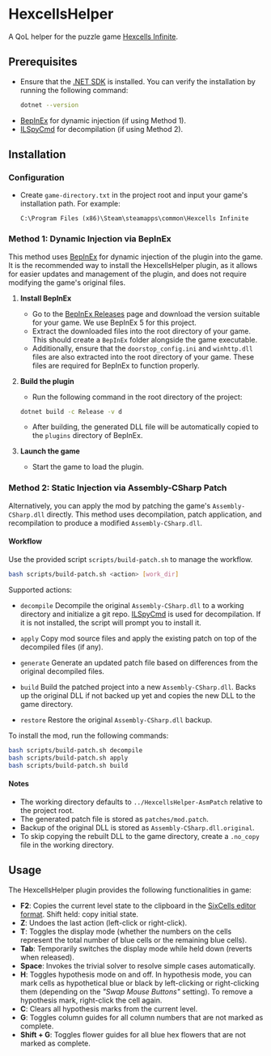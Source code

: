 # HexcellsHelper

A QoL helper for the puzzle game [Hexcells Infinite](https://store.steampowered.com/app/304410/Hexcells_Infinite/).

## Prerequisites

- Ensure that the [.NET SDK](https://dotnet.microsoft.com/download) is installed. You can verify the installation by running the following command:
  ```bash
  dotnet --version
  ```
- [BepInEx](https://github.com/BepInEx/BepInEx) for dynamic injection (if using Method 1).
- [ILSpyCmd](https://github.com/icsharpcode/ILSpy/tree/master/ICSharpCode.ILSpyCmd) for decompilation (if using Method 2).

## Installation

### Configuration

- Create `game-directory.txt` in the project root and input your game's installation path. For example:
  ```
  C:\Program Files (x86)\Steam\steamapps\common\Hexcells Infinite
  ```

### Method 1: Dynamic Injection via BepInEx

This method uses [BepInEx](https://github.com/BepInEx/BepInEx) for dynamic injection of the plugin into the game. It is the recommended way to install the HexcellsHelper plugin, as it allows for easier updates and management of the plugin, and does not require modifying the game's original files.

1. **Install BepInEx**
   - Go to the [BepInEx Releases](https://github.com/BepInEx/BepInEx/releases) page and download the version suitable for your game. We use BepInEx 5 for this project.
   - Extract the downloaded files into the root directory of your game. This should create a `BepInEx` folder alongside the game executable.
   - Additionally, ensure that the `doorstop_config.ini` and `winhttp.dll` files are also extracted into the root directory of your game. These files are required for BepInEx to function properly.

2. **Build the plugin**
   - Run the following command in the root directory of the project:
   ```bash
   dotnet build -c Release -v d
   ```
   - After building, the generated DLL file will be automatically copied to the `plugins` directory of BepInEx.

3. **Launch the game**
   - Start the game to load the plugin.

### Method 2: Static Injection via Assembly-CSharp Patch

Alternatively, you can apply the mod by patching the game's `Assembly-CSharp.dll` directly. This method uses decompilation, patch application, and recompilation to produce a modified `Assembly-CSharp.dll`.

#### Workflow

Use the provided script `scripts/build-patch.sh` to manage the workflow.

```bash
bash scripts/build-patch.sh <action> [work_dir]
```

Supported actions:

* `decompile`
  Decompile the original `Assembly-CSharp.dll` to a working directory and initialize a git repo. [ILSpyCmd](https://github.com/icsharpcode/ILSpy/tree/master/ICSharpCode.ILSpyCmd) is used for decompilation. If it is not installed, the script will prompt you to install it.

* `apply`
  Copy mod source files and apply the existing patch on top of the decompiled files (if any).

* `generate`
  Generate an updated patch file based on differences from the original decompiled files.

* `build`
  Build the patched project into a new `Assembly-CSharp.dll`. Backs up the original DLL if not backed up yet and copies the new DLL to the game directory.

* `restore`
  Restore the original `Assembly-CSharp.dll` backup.

To install the mod, run the following commands:

```bash
bash scripts/build-patch.sh decompile
bash scripts/build-patch.sh apply
bash scripts/build-patch.sh build
```

#### Notes

* The working directory defaults to `../HexcellsHelper-AsmPatch` relative to the project root.
* The generated patch file is stored as `patches/mod.patch`.
* Backup of the original DLL is stored as `Assembly-CSharp.dll.original`.
* To skip copying the rebuilt DLL to the game directory, create a `.no_copy` file in the working directory.

## Usage

The HexcellsHelper plugin provides the following functionalities in game:

- **F2**: Copies the current level state to the clipboard in the [SixCells editor format](https://github.com/oprypin/sixcells?tab=readme-ov-file#level-file-structure). Shift held: copy initial state.
- **Z**: Undoes the last action (left-click or right-click).
- **T**: Toggles the display mode (whether the numbers on the cells represent the total number of blue cells or the remaining blue cells).
- **Tab**: Temporarily switches the display mode while held down (reverts when released).
- **Space**: Invokes the trivial solver to resolve simple cases automatically.
- **H**: Toggles hypothesis mode on and off. In hypothesis mode, you can mark cells as hypothetical blue or black by left-clicking or right-clicking them (depending on the *"Swap Mouse Buttons"* setting). To remove a hypothesis mark, right-click the cell again.
- **C**: Clears all hypothesis marks from the current level.
- **G**: Toggles column guides for all column numbers that are not marked as complete.
- **Shift + G**: Toggles flower guides for all blue hex flowers that are not marked as complete.
